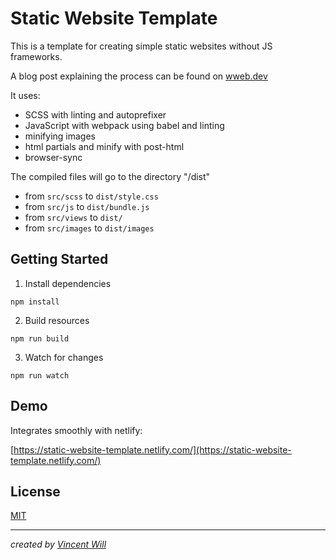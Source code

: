 # Static Website Template

This is a template for creating simple static websites without JS frameworks.

A blog post explaining the process can be found on [wweb.dev](https://wweb.dev/blog/how-to-create-static-website-npm-scripts)

It uses:
- SCSS with linting and autoprefixer
- JavaScript with webpack using babel and linting
- minifying images
- html partials and minify with post-html
- browser-sync

The compiled files will go to the directory "/dist"

- from `src/scss` to `dist/style.css`
- from `src/js` to `dist/bundle.js`
- from `src/views` to `dist/`
- from `src/images` to `dist/images`

## Getting Started

1. Install dependencies
```
npm install
```

2. Build resources
```
npm run build
```

3. Watch for changes
```
npm run watch
```

## Demo

Integrates smoothly with netlify:

[https://static-website-template.netlify.com/](https://static-website-template.netlify.com/)


## License
[MIT](https://choosealicense.com/licenses/mit/)


---

*created by [Vincent Will](https://wweb.dev/)*
